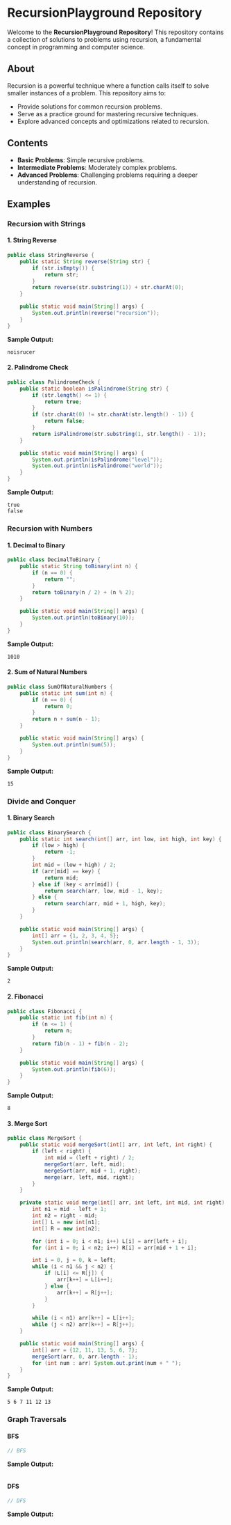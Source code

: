 # RecursionPlayground Repository

Welcome to the **RecursionPlayground Repository**! This repository contains a collection of solutions to problems using recursion, a fundamental concept in programming and computer science.

## About
Recursion is a powerful technique where a function calls itself to solve smaller instances of a problem. This repository aims to:

- Provide solutions for common recursion problems.
- Serve as a practice ground for mastering recursive techniques.
- Explore advanced concepts and optimizations related to recursion.

## Contents

- **Basic Problems**: Simple recursive problems.
- **Intermediate Problems**: Moderately complex problems.
- **Advanced Problems**: Challenging problems requiring a deeper understanding of recursion.

## Examples

### Recursion with Strings

#### 1. String Reverse
```java
public class StringReverse {
    public static String reverse(String str) {
        if (str.isEmpty()) {
            return str;
        }
        return reverse(str.substring(1)) + str.charAt(0);
    }

    public static void main(String[] args) {
        System.out.println(reverse("recursion"));
    }
}
```
**Sample Output:**
```
noisrucer
```

#### 2. Palindrome Check
```java
public class PalindromeCheck {
    public static boolean isPalindrome(String str) {
        if (str.length() <= 1) {
            return true;
        }
        if (str.charAt(0) != str.charAt(str.length() - 1)) {
            return false;
        }
        return isPalindrome(str.substring(1, str.length() - 1));
    }

    public static void main(String[] args) {
        System.out.println(isPalindrome("level"));
        System.out.println(isPalindrome("world"));
    }
}
```
**Sample Output:**
```
true
false
```

### Recursion with Numbers

#### 1. Decimal to Binary
```java
public class DecimalToBinary {
    public static String toBinary(int n) {
        if (n == 0) {
            return "";
        }
        return toBinary(n / 2) + (n % 2);
    }

    public static void main(String[] args) {
        System.out.println(toBinary(10));
    }
}
```
**Sample Output:**
```
1010
```

#### 2. Sum of Natural Numbers
```java
public class SumOfNaturalNumbers {
    public static int sum(int n) {
        if (n == 0) {
            return 0;
        }
        return n + sum(n - 1);
    }

    public static void main(String[] args) {
        System.out.println(sum(5));
    }
}
```
**Sample Output:**
```
15
```

### Divide and Conquer

#### 1. Binary Search
```java
public class BinarySearch {
    public static int search(int[] arr, int low, int high, int key) {
        if (low > high) {
            return -1;
        }
        int mid = (low + high) / 2;
        if (arr[mid] == key) {
            return mid;
        } else if (key < arr[mid]) {
            return search(arr, low, mid - 1, key);
        } else {
            return search(arr, mid + 1, high, key);
        }
    }

    public static void main(String[] args) {
        int[] arr = {1, 2, 3, 4, 5};
        System.out.println(search(arr, 0, arr.length - 1, 3));
    }
}
```
**Sample Output:**
```
2
```

#### 2. Fibonacci
```java
public class Fibonacci {
    public static int fib(int n) {
        if (n <= 1) {
            return n;
        }
        return fib(n - 1) + fib(n - 2);
    }

    public static void main(String[] args) {
        System.out.println(fib(6));
    }
}
```
**Sample Output:**
```
8
```

#### 3. Merge Sort
```java
public class MergeSort {
    public static void mergeSort(int[] arr, int left, int right) {
        if (left < right) {
            int mid = (left + right) / 2;
            mergeSort(arr, left, mid);
            mergeSort(arr, mid + 1, right);
            merge(arr, left, mid, right);
        }
    }

    private static void merge(int[] arr, int left, int mid, int right) {
        int n1 = mid - left + 1;
        int n2 = right - mid;
        int[] L = new int[n1];
        int[] R = new int[n2];

        for (int i = 0; i < n1; i++) L[i] = arr[left + i];
        for (int i = 0; i < n2; i++) R[i] = arr[mid + 1 + i];

        int i = 0, j = 0, k = left;
        while (i < n1 && j < n2) {
            if (L[i] <= R[j]) {
                arr[k++] = L[i++];
            } else {
                arr[k++] = R[j++];
            }
        }

        while (i < n1) arr[k++] = L[i++];
        while (j < n2) arr[k++] = R[j++];
    }

    public static void main(String[] args) {
        int[] arr = {12, 11, 13, 5, 6, 7};
        mergeSort(arr, 0, arr.length - 1);
        for (int num : arr) System.out.print(num + " ");
    }
}
```
**Sample Output:**
```
5 6 7 11 12 13
```

### Graph Traversals

#### BFS
```java
// BFS 
```
**Sample Output:**
```

```

#### DFS
```java
// DFS 
```
**Sample Output:**
```

```
